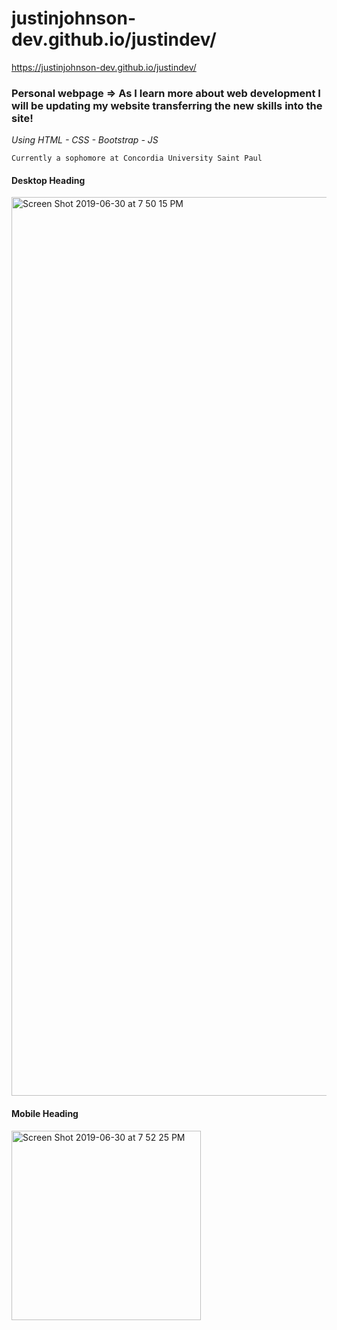 # justinjohnson-dev.github.io/justindev/

https://justinjohnson-dev.github.io/justindev/

### Personal webpage => As I learn more about web development I will be updating my website transferring the new skills into the site!

*Using HTML - CSS - Bootstrap - JS*

```
Currently a sophomore at Concordia University Saint Paul
```
#### Desktop Heading
<img width="1438" alt="Screen Shot 2019-06-30 at 7 50 15 PM" src="https://user-images.githubusercontent.com/23105078/60404628-62ef4080-9b70-11e9-9b49-f6fd7b872878.png">

#### Mobile Heading
<img width="303" alt="Screen Shot 2019-06-30 at 7 52 25 PM" src="https://user-images.githubusercontent.com/23105078/60404661-9fbb3780-9b70-11e9-94da-de9b97b224a2.png">
